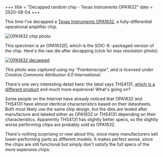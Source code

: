 +++
title = "Decapped random chip - Texas Instruments OPA1632"
date = 2020-08-04
+++

This time I've decapped a [Texas Instruments
OPA1632](https://www.ti.com/product/OPA1632), a fully-differential operational
amplifier chip.

<div class="framed">

  ![OPA1632 chip photo](OPA1632_chip.jpg)

</div>

This specimen is an OPA1632D, which is the SOIC-8 -packaged version of the
chip. Here's the raw die after decapping (click for max resolution photo):

<div class="framed">

  [![OPA1632 decapped](OPA1632_thumb.jpg)](https://gekkio.fi/files/decapped-chips/Frankenscope/TI_OPA1632/TI_OPA1632.jpg)

</div>

*This photo was captured using my "Frankenscope", and is licensed under Creative
Commons Attribution 4.0 International.*

There's one very interesting detail here: the label says THS4131, [which is a
different product](https://www.ti.com/product/THS4131) and much more expensive!
What's going on?

Some people on the Internet have already noticed that OPA1632 and THS4131 have
almost identical characteristics based on their datasheets. Both most likely
use the same chip design, but the dies are tested after manufacture and labeled
either as OPA1632 or THS4131 depending on their characteristics. Apparently
THS4131 has slightly better specs, so the slightly worse performing chips are
probably sold as OPA1632.

There's nothing surprising or new about this, since many manufacturers sell
lower-performing parts as different models. It makes perfect sense, since the
chips are still functional but simply don't satisfy the full specs of the more
expensive chips.

